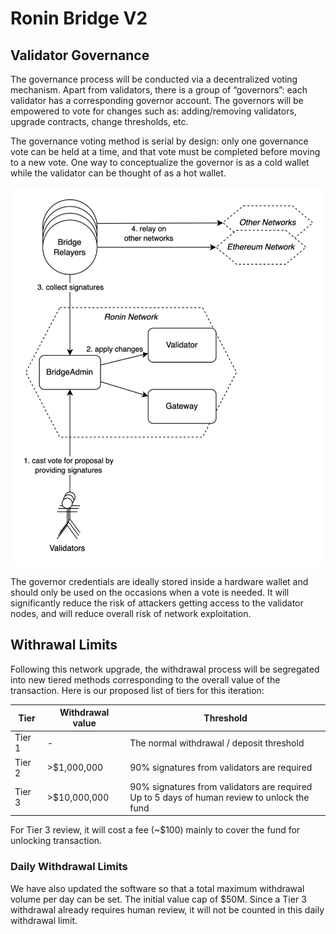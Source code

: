 # Ronin Bridge V2

## Validator Governance

The governance process will be conducted via a decentralized voting mechanism. Apart from validators, there is a group of “governors”: each validator has a corresponding governor account. The governors will be empowered to vote for changes such as: adding/removing validators, upgrade contracts, change thresholds, etc. 

The governance voting method is serial by design: only one governance vote can be held at a time, and that vote must be completed before moving to a new vote. One way to conceptualize the governor is as a cold wallet while the validator can be thought of as a hot wallet.

![Governace flow](<./governance.png>)

The governor credentials are ideally stored inside a hardware wallet and should only be used on the occasions when a vote is needed. It will significantly reduce the risk of attackers getting access to the validator nodes, and will reduce overall risk of network exploitation. 

## Withrawal Limits

Following this network upgrade, the withdrawal process will be segregated into new tiered methods corresponding to the overall value of the transaction.  Here is our proposed list of tiers for this iteration:

| Tier   | Withdrawal value | Threshold                                                                                   |
|--------|------------------|---------------------------------------------------------------------------------------------|
| Tier 1 | -                | The normal withdrawal / deposit threshold                                                   |
| Tier 2 | >$1,000,000             | 90% signatures from validators are required                                                 |
| Tier 3 | >$10,000,000            |  90% signatures from validators are required <br/>Up to 5 days of human review to unlock the fund |

For Tier 3 review, it will cost a fee (~$100) mainly to cover the fund for unlocking transaction.

### Daily Withdrawal Limits

We have also updated the software so that a total maximum withdrawal volume per day can be set. The initial value cap of $50M. Since a Tier 3 withdrawal already requires human review, it will not be counted in this daily withdrawal limit.

